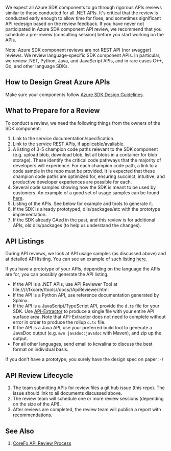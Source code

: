 We expect all Azure SDK components to go through rigorous APIs reviews similar to those conducted for all .NET APIs.
It's critical that the review is conducted early enough to allow time for fixes,
and sometimes significant API redesign based on the review feedback.
If you have never not participated in Azure SDK component API review,
we recommend that you schedule a pre-review (consulting session) before you start working on the APIs.

Note: Azure SDK component reviews are not REST API (nor swagger) reviews. We review language-specific SDK component APIs.
In particular, we review .NET, Python, Java, and JavaScript APIs, and in rare cases C++, Go, and other language SDKs.

## How to Design Great Azure APIs

Make sure your components follow [Azure SDK Design Guidelines](https://github.com/Azure/azure-sdk/blob/master/docs/design/README.md).

## What to Prepare for a Review

To conduct a review, we need the following things from the owners of the SDK component:

1. Link to the service documentation/specification.
2. Link to the service REST APIs, if applicable/avaliable.
3. A listing of 3-5 champion code paths relevant to the SDK component (e.g. upload blob, download blob, list all blobs in a container for blob storage). These identify the critical code pathways that the majority of developers will experience. For each champion code path, a link to a code sample in the repo must be provided. It is expected that these champion code paths are optimized for, ensuring succinct, intuitive, and productive developer experiences are possible for each.
4. Several code samples showing how the SDK is meant to be used by customers. An example of a good set of usage samples can be found [here](https://github.com/dotnet/corefx/issues/32588).
5. Listing of the APIs. See below for example and tools to generate it.
6. If the SDK is already prototyped, dlls/packages/etc with the prototype implementation.
7. If the SDK already GAed in the past, and this review is for additional APIs, old dlls/packages (to help us understand the changes).

## API Listings

During API reviews, we look at API usage samples (as discussed above) and at detailed API lisiting.
You can see an example of such listing [here](https://github.com/Azure/azure-sdk/blob/master/docs/design/dotnet/APIListingExample.md).

If you have a prototype of your APIs, depending on the language the APIs are for, you can possibly generate the API listing.

- If the API is a .NET APIs, use API Reviewer Tool at file://///fxcore//tools//docs//ApiReviewer.html
- If the API is a Python API, use reference documentation generated by Sphinx.
- If the API is a JavaScript/TypeScript API, provide the `d.ts` file for your SDK. Use [API-Extractor](https://github.com/Microsoft/web-build-tools/wiki/API-Extractor) to produce a single file with your entire API surface area. Note that API-Extractor does not need to complete without error in order to produce the rollup `d.ts` file.
- If the API is a Java API, use your preferred build tool to generate a JavaDoc output (e.g. `mvn javadoc:javadoc` with Maven), and zip up the output.
- For all other languages, send email to kcwalina to discuss the best format on individual basis.

If you don't have a prototype, you surely have the design spec on paper :-)

## API Review Lifecycle
1. The team submitting APIs for review files a git hub issue (this repo). The issue should link to all documents discussed above.
2. The review team will schedule one or more review sessions (depending on the size of the API).
3. After reviews are completed, the review team will publish a report with recommendations.

## See Also

1. [CoreFx API Review Process](https://github.com/dotnet/corefx/blob/master/Documentation/project-docs/api-review-process.md)
